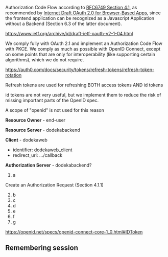 Authorization Code Flow according to [RFC6749 Section 4.1](https://datatracker.ietf.org/doc/html/rfc6749#section-4.1), as recommended by [Internet Draft OAuth 2.0 for Browser-Based Apps](https://datatracker.ietf.org/doc/html/draft-ietf-oauth-browser-based-apps), since the frontend application can be recognized as a Javascript Application without a Backend (Section 6.3 of the latter document). 

https://www.ietf.org/archive/id/draft-ietf-oauth-v2-1-04.html

We comply fully with OAuth 2.1 and implement an Authorization Code Flow with PKCE. We comply as much as possible with OpenID Connect, except on some points that are only for interoperability (like supporting certain algorithms), which we do not require.

https://auth0.com/docs/security/tokens/refresh-tokens/refresh-token-rotation

Refresh tokens are used for refreshing BOTH access tokens AND id tokens

id tokens are not very useful, but we implement them to reduce the risk of missing important parts of the OpenID spec.

A scope of "openid" is not used for this reason

**Resource Owner** - end-user

**Resource Server** - dodekabackend

**Client** - dodekaweb
- identifier: dodekaweb_client
- redirect_uri: .../callback

**Authorization Server** - dodekabackend?

1. a

Create an Authorization Request (Section 4.1.1)

2. b
3. c
4. d
5. e
6. f
7. g

https://openid.net/specs/openid-connect-core-1_0.html#IDToken


## Remembering session